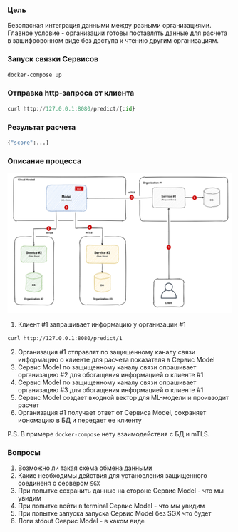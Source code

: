 ### Цель
Безопасная интеграция данными между разными организациями.
Главное условие - организации готовы поставлять данные для расчета в зашифровонном виде без доступа к чтению другим организациям. 

### Запуск связки Сервисов 

```bash
docker-compose up
```

### Отправка http-запроса от клиента

```python
curl http://127.0.0.1:8080/predict/{:id}
```

### Результат расчета
```bash
{"score":...}
```

### Описание процесса
![](img/Diagram.png)
1) Клиент #1 запрашивает информацию у организации #1
```bash
curl http://127.0.0.1:8080/predict/1
```
2) Организация #1 отправлят по защищенному каналу связи информацию о клиенте для расчета показателя в Сервис Model
3) Сервис Model по защищенному каналу связи опрашивает организацию #2 для обогащения информацией о клиенте #1
4) Сервис Model по защищенному каналу связи опрашивает организацию #3 для обогащения информацией о клиенте #1
5) Сервис Model создает входной вектор для ML-модели и проивзодит расчет
6) Организация #1 получает ответ от Сервиса Model, сохраняет ифномацию в БД и передает ее клиенту

P.S. В примере `docker-compose` нету взаимодействия c БД и mTLS.

### Вопросы
1) Возможно ли такая схема обмена данными
2) Какие необходимы действия для установления защищенного соединеня с сервером ``SGX``
3) При попытке сохранить данные на стороне Сервис Model - что мы увидим
4) При попытке войти в terminal Сервис Model - что мы увидим 
5) При попытке запуска запуска Сервис Model без SGX что будет
6) Логи stdout Севрис Model - в каком виде